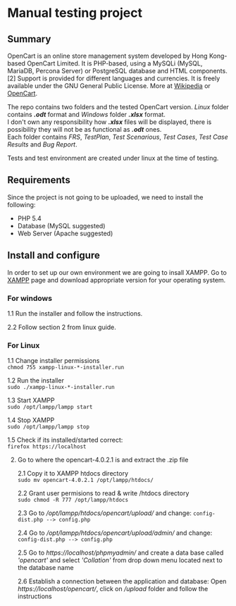 # Manual testing project 


## Summary
OpenCart is an online store management system developed by Hong Kong-based OpenCart Limited. It is PHP-based, using a MySQLi (MySQL, MariaDB, Percona Server) or PostgreSQL database and HTML components.[2] Support is provided for different languages and currencies. It is freely available under the GNU General Public License. More at [Wikipedia](https://en.wikipedia.org/wiki/OpenCart) or [OpenCart](https://www.opencart.com/).

The repo contains two folders and the tested OpenCart version. _Linux_ folder contains ***.odt*** format and _Windows_ folder ***.xlsx*** format.<br>
I don't own any responsibility how ***.xlsx*** files will be  displayed, there is possibility they will not be as functional as ***.odt*** ones.<br>
Each folder contains _FRS_, _TestPlan_, _Test Scenarious_, _Test Cases_, _Test Case Results_ and _Bug Report_.<br>

Tests and test environment are created under linux at the time of testing.


## Requirements
Since the project is not going to be uploaded, we need to install the following:<br>
* PHP 5.4<br>
* Database (MySQL suggested)<br>
* Web Server (Apache suggested)<br>


## Install and configure

In order to set up our own environment we are going to insall XAMPP. Go to [XAMPP](https://www.apachefriends.org) page and download appropriate version for your operating system.
### For windows<br>
   1.1 Run the installer and follow the instructions.<br>

   2.2 Follow section 2 from linux guide.<br>


### For Linux<br>

   1.1 Change installer permissions<br>
    `chmod 755 xampp-linux-*-installer.run`<br>
 
   1.2 Run the installer<br>
    `sudo ./xampp-linux-*-installer.run`<br>
  
   1.3 Start XAMPP<br>
    `sudo /opt/lampp/lampp start`<br>
  
   1.4 Stop XAMPP<br>
    `sudo /opt/lampp/lampp stop`<br>
  
   1.5 Check if its installed/started correct:<br>
    `firefox https://localhost`<br>

2. Go to where the opencart-4.0.2.1 is and extract the .zip file<br>

   2.1 Copy it to XAMPP htdocs directory<br>
	`sudo mv opencart-4.0.2.1 /opt/lampp/htdocs/`<br>
  
   2.2 Grant user permisions to read & write /htdocs directory<br>
	`sudo chmod -R 777 /opt/lampp/htdocs`<br>
  
   2.3 Go to _/opt/lampp/htdocs/opencart/upload/_ and change: `config-dist.php --> config.php`<br>
  
   2.4 Go to _/opt/lampp/htdocs/opencart/upload/admin/_ and change: `config-dist.php --> config.php`<br>
  
   2.5 Go to _https://localhost/phpmyadmin/_ and create a data base called _'opencart'_ and select _'Collation'_ from drop down menu located next to the database name<br>
  
   2.6 Establish a connection between the application and database: Open _https://localhost/opencart/_, click on _/upload_ folder and follow the instructions
